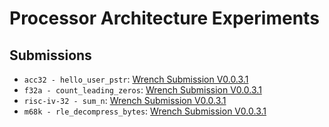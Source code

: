 # Processor Architecture Experiments

## Submissions

- `acc32 - hello_user_pstr`: [Wrench Submission V0.0.3.1](https://wrench.edu.swampbuds.me/report/d068ea6b-09d2-4d0a-9883-ff8e59a2e970)
- `f32a - count_leading_zeros`: [Wrench Submission V0.0.3.1](https://wrench.edu.swampbuds.me/report/68cfb278-872d-41a9-9f59-ea32a8531942)
- `risc-iv-32 - sum_n`: [Wrench Submission V0.0.3.1](https://wrench.edu.swampbuds.me/report/bad0ba0a-8d82-4769-a5aa-1337d395c6fb)
- `m68k - rle_decompress_bytes`: [Wrench Submission V0.0.3.1](https://wrench.edu.swampbuds.me/report/5b3f81a6-5161-4882-bb37-1fcd4f01a8da)
